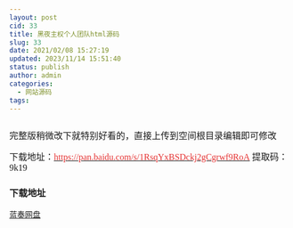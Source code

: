 ```yaml
---
layout: post
cid: 33
title: 黑夜主权个人团队html源码
slug: 33
date: 2021/02/08 15:27:19
updated: 2023/11/14 15:51:40
status: publish
author: admin
categories: 
  - 网站源码
tags: 
---
```



<div alt="潮男心博客 www.cnx0.com" >
				<p>
	<span style="font-size:16px;"><a class="pics" href="/upload/1/888552/images/20210208/20210208125999849984.jpg" rel="pics"><img src="http://www.aishoujizy.com/upload/1/888552/images/20210208/20210208125999849984.jpg" class="scrollLoading" data-url="/upload/1/888552/images/20210208/20210208125999849984.jpg" alt=""></a> <br></span>
</p>
<p>
	<span style="font-size:16px;"><span style="font-family:Microsoft YaHei;">完整版稍微改下就特别好看的，直接上传到空间根目录编辑即可修改<br></span></span>
</p>
<p>
	<span style="font-size:16px;"><span style="font-family:Microsoft YaHei;">下载地址：</span><a href="https://pan.baidu.com/s/1RsqYxBSDckj2gCgrwf9RoA" target="_blank"><span style='color:#E53333;font-family:"'>https://pan.baidu.com/s/1RsqYxBSDckj2gCgrwf9RoA</span></a><span style="font-family:Microsoft YaHei;">&#160;</span></span><span style='font-size:16px;font-family:"'>提取码：9k19&#160;</span>
</p>
<div id="fengexuxian"></div>
<div class="page-content-intro main-article"><div class="down-url-wrap"> 
<h3 class="tit">
<i class="ico"></i>下载地址</h3>
<a href="#down" onclick="window.open('https://asj.lanzous.com/i2A80lgot3i');return false;" class="sbtn" title=""><i class="ico"></i><i class="line"></i>蓝奏网盘</a> &#160;

</div></div>			</div>
			